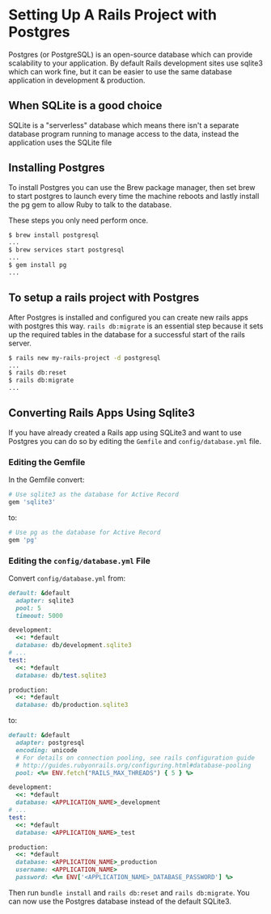 
# Setting Up A Rails Project with Postgres

Postgres (or PostgreSQL) is an open-source database which can provide scalability to your application.  By default Rails development sites use sqlite3 which can work fine, but it can be easier to use the same database application in development & production.  

## When SQLite is a good choice

SQLite is a "serverless" database which means there isn't a separate database program running to manage access to the data, instead the application uses the SQLite file 


## Installing Postgres

To install Postgres you can use the Brew package manager, then set brew to start postgres to launch every time the machine reboots and lastly install the pg gem to allow Ruby to talk to the database.  

These steps you only need perform once.

```bash
$ brew install postgresql
...
$ brew services start postgresql
...
$ gem install pg
...
```

## To setup a rails project with Postgres

After Postgres is installed and configured you can create new rails apps with postgres this way.  `rails db:migrate` is an essential step because it sets up the required tables in the database for a successful start of the rails server.  

```bash
$ rails new my-rails-project -d postgresql
...
$ rails db:reset
$ rails db:migrate
...
```

## Converting Rails Apps Using Sqlite3


If you have already created a Rails app using SQLite3 and want to use Postgres you can do so by editing the `Gemfile` and `config/database.yml` file.

### Editing the Gemfile
In the Gemfile convert:  

```ruby
# Use sqlite3 as the database for Active Record
gem 'sqlite3'
``` 

to:

```ruby
# Use pg as the database for Active Record
gem 'pg'
```

### Editing the `config/database.yml` File

Convert `config/database.yml` from:

```ruby
default: &default
  adapter: sqlite3
  pool: 5
  timeout: 5000

development:
  <<: *default
  database: db/development.sqlite3
# ...
test:
  <<: *default
  database: db/test.sqlite3

production:
  <<: *default
  database: db/production.sqlite3
```

to:

```ruby
default: &default
  adapter: postgresql
  encoding: unicode
  # For details on connection pooling, see rails configuration guide
  # http://guides.rubyonrails.org/configuring.html#database-pooling
  pool: <%= ENV.fetch("RAILS_MAX_THREADS") { 5 } %>

development:
  <<: *default
  database: <APPLICATION_NAME>_development
# ...
test:
  <<: *default
  database: <APPLICATION_NAME>_test

production:
  <<: *default
  database: <APPLICATION_NAME>_production
  username: <APPLICATION_NAME>
  password: <%= ENV['<APPLICATION_NAME>_DATABASE_PASSWORD'] %>
```

Then run `bundle install` and `rails db:reset` and `rails db:migrate`.  You can now use the Postgres database instead of the default SQLite3.
